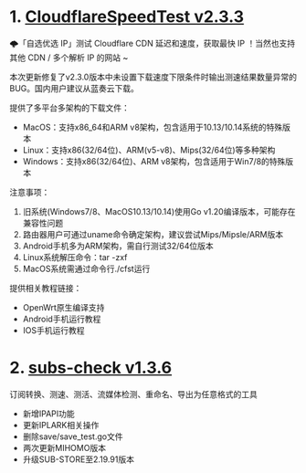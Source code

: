 
# 1. [CloudflareSpeedTest v2.3.3](https://github.com/XIU2/CloudflareSpeedTest/releases/tag/v2.3.3)  
🌩「自选优选 IP」测试 Cloudflare CDN 延迟和速度，获取最快 IP ！当然也支持其他 CDN / 多个解析 IP 的网站 ~

本次更新修复了v2.3.0版本中未设置下载速度下限条件时输出测速结果数量异常的BUG。国内用户建议从蓝奏云下载。

提供了多平台多架构的下载文件：
- MacOS：支持x86_64和ARM v8架构，包含适用于10.13/10.14系统的特殊版本
- Linux：支持x86(32/64位)、ARM(v5-v8)、Mips(32/64位)等多种架构
- Windows：支持x86(32/64位)、ARM v8架构，包含适用于Win7/8的特殊版本

注意事项：
1. 旧系统(Windows7/8、MacOS10.13/10.14)使用Go v1.20编译版本，可能存在兼容性问题
2. 路由器用户可通过uname命令确定架构，建议尝试Mips/Mipsle/ARM版本
3. Android手机多为ARM架构，需自行测试32/64位版本
4. Linux系统解压命令：tar -zxf
5. MacOS系统需通过命令行./cfst运行

提供相关教程链接：
- OpenWrt原生编译支持
- Android手机运行教程
- IOS手机运行教程

# 2. [subs-check v1.3.6](https://github.com/beck-8/subs-check/releases/tag/v1.3.6)  
订阅转换、测速、测活、流媒体检测、重命名、导出为任意格式的工具

- 新增IPAPI功能  
- 更新IPLARK相关操作  
- 删除save/save_test.go文件  
- 两次更新MIHOMO版本  
- 升级SUB-STORE至2.19.91版本

